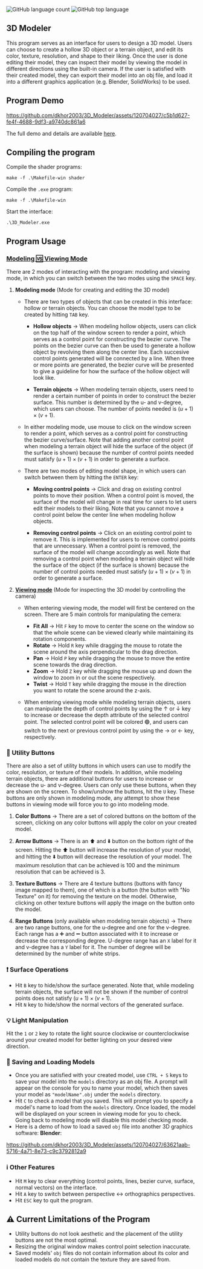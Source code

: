 ![GitHub language count](https://img.shields.io/github/languages/count/dkhor2003/3D_Modeler)
![GitHub top language](https://img.shields.io/github/languages/top/dkhor2003/3D_Modeler?color=yellow)

## 3D Modeler
This program serves as an interface for users to design a 3D model. Users can choose to create a hollow 3D object or a terrain object, and edit its color, texture, resolution, and shape to their liking. Once the user is done editing their model, they can inspect their model by viewing the model in different directions using the built-in camera. If the user is satisfied with their created model, they can export their model into an obj file, and load it into a different graphics application (e.g. Blender, SolidWorks) to be used. 

## Program Demo
https://github.com/dkhor2003/3D_Modeler/assets/120704027/c5b1d627-fe4f-4688-9df3-a9740dc861a6 

The full demo and details are available [here](https://www.youtube.com/watch?v=WUpp72sRBaQ).

## Compiling the program

Compile the shader programs:

    make -f .\Makefile-win shader

Compile the `.exe` program:

    make -f .\Makefile-win

Start the interface:

    .\3D_Modeler.exe

## Program Usage

### <u>Modeling :vs: Viewing Mode </u>
There are 2 modes of interacting with the program: modeling and viewing mode, in which you can switch between the two modes using the `SPACE` key. 

1. __**Modeling mode**__ (Mode for creating and editing the 3D model)
            
    - There are two types of objects that can be created in this interface: hollow or terrain objects. You can choose the model type to be created by hitting `TAB` key. 
            
        - **Hollow objects** &rarr; When modeling hollow objects, users can click on the top half of the window screen to render a point, which serves as a control point for constructing the bezier curve. The points on the bezier curve can then be used to generate a hollow object by revolving them along the center line. Each succesive control points generated will be connected by a line. When three or more points are generated, the bezier curve will be presented to give a guideline for how the surface of the hollow object will look like.
            
        - **Terrain objects** &rarr; When modeling terrain objects, users need to render a certain number of points in order to construct the bezier surface. This number is determined by the u- and v-degree, which users can choose. The number of points needed is $(u + 1) \times (v + 1)$. 

    - In either modeling mode, use mouse to click on the window screen to render a point, which serves as a control point for constructing the bezier curve/surface. Note that adding another control point when modeling a terrain object will hide the surface of the object (if the surface is shown) because the number of control points needed must satisfy $(u + 1) \times (v + 1)$ in order to generate a surface. 
        
    - There are two modes of editing model shape, in which users can switch between them by hitting the `ENTER` key:
            
        - **Moving control points** &rarr; Click and drag on existing control points to move their position. When a control point is moved, the surface of the model will change in real time for users to let users edit their models to their liking. Note that you cannot move a control point below the center line when modeling hollow objects. 
            
        - **Removing control points** &rarr; Click on an existing control point to remove it. This is implemented for users to remove control points that are unnecessary. When a control point is removed, the surface of the model will change accordingly as well. Note that removing a control point when modeling a terrain object will hide the surface of the object (if the surface is shown) because the number of control points needed must satisfy $(u + 1) \times (v + 1)$ in order to generate a surface. 

2. **<u>Viewing mode</u>** (Mode for inspecting the 3D model by controlling the camera)
    
    - When entering viewing mode, the model will first be centered on the screen. There are 5 main controls for manipulating the cemera:
        
        - **Fit All** &rarr; Hit `F` key to move to center the scene on the window so that the whole scene can be viewed clearly while maintaining its rotation components. 
        - **Rotate** &rarr; Hold `R` key while dragging the mouse to rotate the scene around the axis perpendicular to the drag direction.
        - **Pan** &rarr; Hold `P` key while dragging the mouse to move the entire scene towards the drag direction.
        - **Zoom** &rarr; Hold `Z` key while dragging the mouse up and down the window to zoom in or out the scene respectively.
        - **Twist** &rarr; Hold `T` key while dragging the mouse in the direction you want to rotate the scene around the z-axis. 

    - When entering viewing mode while modeling terrain objects, users can manipulate the depth of control points by using the &uarr; or &darr; key to increase or decrease the depth attribute of the selected control point. The selected control point will be colored &#128994;, and users can switch to the next or previous control point by using the &rarr; or &larr; key, respectively.  

### :black_square_button: Utility Buttons
There are also a set of utility buttons in which users can use to modify the color, resolution, or texture of their models. In addition, while modeling terrain objects, there are additional buttons for users to increase or decrease the u- and v-degree. Users can only use these buttons, when they are shown on the screen. To show/unshow the buttons, hit the `U` key. These buttons are only shown in modeling mode, any attempt to show these buttons in viewing mode will force you to go into modeling mode. 
    
1. **Color Buttons** &rarr; There are a set of colored buttons on the bottom of the screen, clicking on any color buttons will apply the color on your created model. 

2. **Arrow Buttons** &rarr; There is an :arrow_up: and :arrow_down: button on the bottom right of the screen. Hitting the :arrow_up: button will increase the resolution of your model, and hitting the :arrow_down: button will decrease the resolution of your model. The maximum resolution that can be achieved is 100 and the minimum resolution that can be achieved is 3. 

3. **Texture Buttons** &rarr; There are 4 texture buttons (buttons with fancy image mapped to them), one of which is a button (the button with "No Texture" on it) for removing the texture on the model. Otherwise, clicking on other texture buttons will apply the image on the button onto the model. 

4. **Range Buttons** (only available when modeling terrain objects) &rarr; There are two range buttons, one for the u-degree and one for the v-degree. Each range has a :heavy_plus_sign: and :heavy_minus_sign: button associated with it to increase or decrease the corresponding degree. U-degree range has an `X` label for it and v-degree has a `Y` label for it. The number of degree will be determined by the number of white strips. 

### :exclamation: Surface Operations
- Hit `B` key to hide/show the surface generated. Note that, while modeling terrain objects, the surface will not be shown if the number of control points does not satisfy $(u + 1) \times (v + 1)$. 
- Hit `N` key to hide/show the normal vectors of the generated surface. 

### :bulb: Light Manipulation
Hit the `1` or `2` key to rotate the light source clockwise or counterclockwise around your created model for better lighting on your desired view direction. 

### :radio_button: Saving and Loading Models
- Once you are satisfied with your created model, use `CTRL + S` keys to save your model into the `models` directory as an obj file. A prompt will appear on the console for you to name your model, which then saves your model as `"modelName".obj` under the `models` directory. 
- Hit `C` to check a model that you saved. This will prompt you to specify a model's name to load from the `models` directory. Once loaded, the model will be displayed on your screen in viewing mode for you to check. Going back to modeling mode will disable this model checking mode. 
- Here is a demo of how to load a saved `obj` file into another 3D graphics software: **Blender**:

https://github.com/dkhor2003/3D_Modeler/assets/120704027/63621aab-5716-4a71-8e73-c9c3792812a9 

### :information_source: Other Features
- Hit `M` key to clear everything (control points, lines, bezier curve, surface, normal vectors) on the interface. 
- Hit `A` key to switch between perspective :left_right_arrow: orthographics perspectives. 
- Hit `ESC` key to quit the program.

## :warning: Current Limitations of the Program 
- Utility buttons do not look aesthetic and the placement of the utility buttons are not the most optimal. 
- Resizing the original window makes control point selection inaccurate. 
- Saved models' `obj` files do not contain information about its color and loaded models do not contain the texture they are saved from. 

